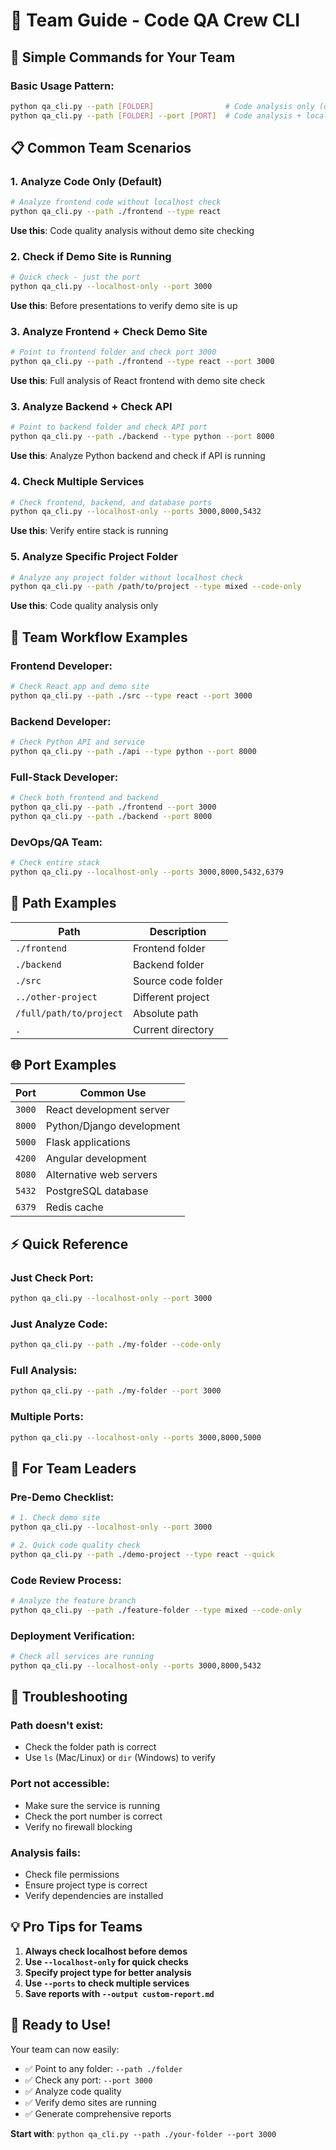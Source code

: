 # 🎯 Team Guide - Code QA Crew CLI

## 🚀 **Simple Commands for Your Team**

### **Basic Usage Pattern:**
```bash
python qa_cli.py --path [FOLDER]                # Code analysis only (default)
python qa_cli.py --path [FOLDER] --port [PORT]  # Code analysis + localhost check
```

## 📋 **Common Team Scenarios**

### **1. Analyze Code Only (Default)**
```bash
# Analyze frontend code without localhost check
python qa_cli.py --path ./frontend --type react
```
**Use this**: Code quality analysis without demo site checking

### **2. Check if Demo Site is Running**
```bash
# Quick check - just the port
python qa_cli.py --localhost-only --port 3000
```
**Use this**: Before presentations to verify demo site is up

### **3. Analyze Frontend + Check Demo Site**
```bash
# Point to frontend folder and check port 3000
python qa_cli.py --path ./frontend --type react --port 3000
```
**Use this**: Full analysis of React frontend with demo site check

### **3. Analyze Backend + Check API**
```bash
# Point to backend folder and check API port
python qa_cli.py --path ./backend --type python --port 8000
```
**Use this**: Analyze Python backend and check if API is running

### **4. Check Multiple Services**
```bash
# Check frontend, backend, and database ports
python qa_cli.py --localhost-only --ports 3000,8000,5432
```
**Use this**: Verify entire stack is running

### **5. Analyze Specific Project Folder**
```bash
# Analyze any project folder without localhost check
python qa_cli.py --path /path/to/project --type mixed --code-only
```
**Use this**: Code quality analysis only

## 🎯 **Team Workflow Examples**

### **Frontend Developer:**
```bash
# Check React app and demo site
python qa_cli.py --path ./src --type react --port 3000
```

### **Backend Developer:**
```bash
# Check Python API and service
python qa_cli.py --path ./api --type python --port 8000
```

### **Full-Stack Developer:**
```bash
# Check both frontend and backend
python qa_cli.py --path ./frontend --port 3000
python qa_cli.py --path ./backend --port 8000
```

### **DevOps/QA Team:**
```bash
# Check entire stack
python qa_cli.py --localhost-only --ports 3000,8000,5432,6379
```

## 📁 **Path Examples**

| Path | Description |
|------|-------------|
| `./frontend` | Frontend folder |
| `./backend` | Backend folder |
| `./src` | Source code folder |
| `../other-project` | Different project |
| `/full/path/to/project` | Absolute path |
| `.` | Current directory |

## 🌐 **Port Examples**

| Port | Common Use |
|------|------------|
| `3000` | React development server |
| `8000` | Python/Django development |
| `5000` | Flask applications |
| `4200` | Angular development |
| `8080` | Alternative web servers |
| `5432` | PostgreSQL database |
| `6379` | Redis cache |

## ⚡ **Quick Reference**

### **Just Check Port:**
```bash
python qa_cli.py --localhost-only --port 3000
```

### **Just Analyze Code:**
```bash
python qa_cli.py --path ./my-folder --code-only
```

### **Full Analysis:**
```bash
python qa_cli.py --path ./my-folder --port 3000
```

### **Multiple Ports:**
```bash
python qa_cli.py --localhost-only --ports 3000,8000,5000
```

## 🎯 **For Team Leaders**

### **Pre-Demo Checklist:**
```bash
# 1. Check demo site
python qa_cli.py --localhost-only --port 3000

# 2. Quick code quality check
python qa_cli.py --path ./demo-project --type react --quick
```

### **Code Review Process:**
```bash
# Analyze the feature branch
python qa_cli.py --path ./feature-folder --type mixed --code-only
```

### **Deployment Verification:**
```bash
# Check all services are running
python qa_cli.py --localhost-only --ports 3000,8000,5432
```

## 🚨 **Troubleshooting**

### **Path doesn't exist:**
- Check the folder path is correct
- Use `ls` (Mac/Linux) or `dir` (Windows) to verify

### **Port not accessible:**
- Make sure the service is running
- Check the port number is correct
- Verify no firewall blocking

### **Analysis fails:**
- Check file permissions
- Ensure project type is correct
- Verify dependencies are installed

## 💡 **Pro Tips for Teams**

1. **Always check localhost before demos**
2. **Use `--localhost-only` for quick checks**
3. **Specify project type for better analysis**
4. **Use `--ports` to check multiple services**
5. **Save reports with `--output custom-report.md`**

## 🎯 **Ready to Use!**

Your team can now easily:
- ✅ Point to any folder: `--path ./folder`
- ✅ Check any port: `--port 3000`
- ✅ Analyze code quality
- ✅ Verify demo sites are running
- ✅ Generate comprehensive reports

**Start with**: `python qa_cli.py --path ./your-folder --port 3000` 